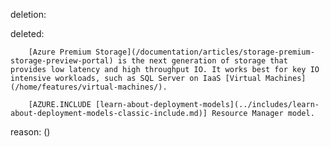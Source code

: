 deletion:

deleted:

		[Azure Premium Storage](/documentation/articles/storage-premium-storage-preview-portal) is the next generation of storage that provides low latency and high throughput IO. It works best for key IO intensive workloads, such as SQL Server on IaaS [Virtual Machines](/home/features/virtual-machines/). 
		
		[AZURE.INCLUDE [learn-about-deployment-models](../includes/learn-about-deployment-models-classic-include.md)] Resource Manager model.

reason: ()

